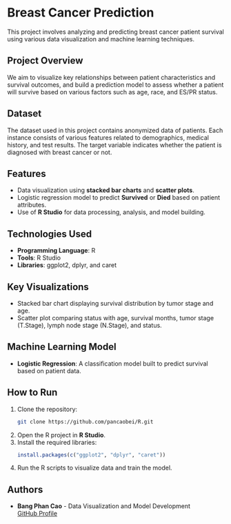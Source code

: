 
# Breast Cancer Prediction

This project involves analyzing and predicting breast cancer patient survival using various data visualization and machine learning techniques.

## Project Overview

We aim to visualize key relationships between patient characteristics and survival outcomes, and build a prediction model to assess whether a patient will survive based on various factors such as age, race, and ES/PR status.

## Dataset
The dataset used in this project contains anonymized data of patients. Each instance consists of various features related to demographics, medical history, and test results. The target variable indicates whether the patient is diagnosed with breast cancer or not.

## Features

- Data visualization using **stacked bar charts** and **scatter plots**.
- Logistic regression model to predict **Survived** or **Died** based on patient attributes.
- Use of **R Studio** for data processing, analysis, and model building.

## Technologies Used

- **Programming Language**: R
- **Tools**: R Studio
- **Libraries**: ggplot2, dplyr, and caret

## Key Visualizations

- Stacked bar chart displaying survival distribution by tumor stage and age.
- Scatter plot comparing status with age, survival months, tumor stage (T.Stage), lymph node stage (N.Stage), and status.

## Machine Learning Model

- **Logistic Regression**: A classification model built to predict survival based on patient data.

## How to Run

1. Clone the repository:
   ```bash
   git clone https://github.com/pancaobei/R.git
   ```
2. Open the R project in **R Studio**.
3. Install the required libraries:
   ```r
   install.packages(c("ggplot2", "dplyr", "caret"))
   ```
4. Run the R scripts to visualize data and train the model.

## Authors

- **Bang Phan Cao** - Data Visualization and Model Development  
  [GitHub Profile](https://github.com/pancaobei)

